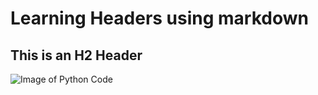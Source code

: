 # Learning Headers using markdown
## This is an H2 Header

![Image of Python Code](https://images.genai.works/python_blog_image_61a20e45fd.jpg)
